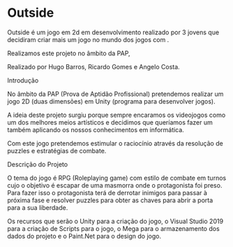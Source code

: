 # Outside
Outside é um jogo em 2d em desenvolvimento realizado por 3 jovens que decidiram criar mais um jogo no mundo dos jogos com .
<p>
Realizamos este projeto no âmbito da PAP,
<p> 
Realizado por Hugo Barros, Ricardo Gomes e Angelo Costa.


Introdução

No âmbito da PAP (Prova de Aptidão Profissional) pretendemos realizar um jogo 2D (duas dimensões) em Unity (programa para desenvolver jogos).

A ideia deste projeto surgiu porque sempre encaramos os videojogos como um dos melhores meios artísticos e decidimos que queríamos fazer um também aplicando os nossos conhecimentos em informática.

Com este jogo pretendemos estimular o raciocínio através da resolução de puzzles e estratégias de combate.




Descrição do Projeto

O tema do jogo é RPG (Roleplaying game) com estilo de combate em turnos cujo o objetivo é escapar de uma masmorra  onde o protagonista foi preso. 
Para fazer isso o protagonista terá de derrotar inimigos para passar à próxima fase e resolver puzzles para obter as chaves para abrir a porta para a sua liberdade.

Os recursos que serão o Unity para a criação do jogo, o Visual Studio 2019 para a criação de Scripts para o jogo, o Mega para o armazenamento dos dados do projeto e o Paint.Net para o design  do jogo.


